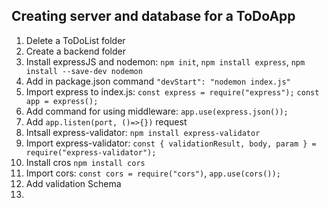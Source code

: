 ## Creating server and database for a ToDoApp

1. Delete a ToDoList folder
2. Create a backend folder
3. Install expressJS and nodemon: `npm init`, `npm install express`, `npm install --save-dev nodemon`
4. Add in package.json command `"devStart": "nodemon index.js"`
5. Import express to index.js:
`const express = require("express");`
`const app = express();`
6. Add command for using middleware: `app.use(express.json());`
7. Add `app.listen(port, ()=>{})` request
8. Intsall express-validator: `npm install express-validator`
9. Import express-validator: `const { validationResult, body, param } = require("express-validator");`
9. Install cros `npm install cors`
10. Import cors: `const cors = require("cors")`, `app.use(cors());`
11. Add validation Schema
12. 




